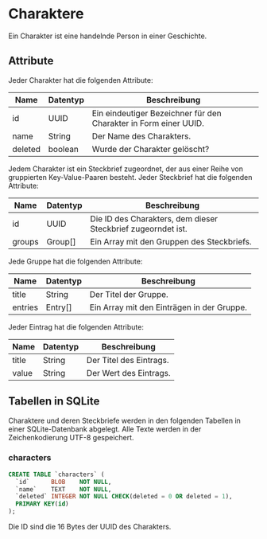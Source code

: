 # Charaktere

Ein Charakter ist eine handelnde Person in einer Geschichte.


## Attribute

Jeder Charakter hat die folgenden Attribute:

| Name      | Datentyp | Beschreibung                                                     |
|-----------|----------|------------------------------------------------------------------|
| id        | UUID     | Ein eindeutiger Bezeichner für den Charakter in Form einer UUID. |
| name      | String   | Der Name des Charakters.                                         |
| deleted   | boolean  | Wurde der Charakter gelöscht?                                    |

Jedem Charakter ist ein Steckbrief zugeordnet, der aus einer Reihe von
gruppierten Key-Value-Paaren besteht. Jeder Steckbrief hat die folgenden
Attribute:

| Name      | Datentyp | Beschreibung                                                     |
|-----------|----------|------------------------------------------------------------------|
| id        | UUID     | Die ID des Charakters, dem dieser Steckbrief zugeorndet ist.     |
| groups    | Group[]  | Ein Array mit den Gruppen des Steckbriefs.                       |

Jede Gruppe hat die folgenden Attribute:

| Name      | Datentyp | Beschreibung                                                     |
|-----------|----------|------------------------------------------------------------------|
| title     | String   | Der Titel der Gruppe.                                            |
| entries   | Entry[]  | Ein Array mit den Einträgen in der Gruppe.                       |

Jeder Eintrag hat die folgenden Attribute:

| Name      | Datentyp | Beschreibung                                                     |
|-----------|----------|------------------------------------------------------------------|
| title     | String   | Der Titel des Eintrags.                                          |
| value     | String   | Der Wert des Eintrags.                                           |


## Tabellen in SQLite

Charaktere und deren Steckbriefe werden in den folgenden Tabellen in einer
SQLite-Datenbank abgelegt. Alle Texte werden in der Zeichenkodierung UTF-8
gespeichert.

### characters

```sql
CREATE TABLE `characters` (
  `id`      BLOB    NOT NULL,
  `name`    TEXT    NOT NULL,
  `deleted` INTEGER NOT NULL CHECK(deleted = 0 OR deleted = 1),
  PRIMARY KEY(id)
);
```

Die ID sind die 16 Bytes der UUID des Charakters.

